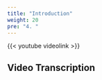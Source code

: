 ```yaml
---
title: "Introduction"
weight: 20
pre: "4. "
---
```


{{< youtube videolink >}}

## Video Transcription

